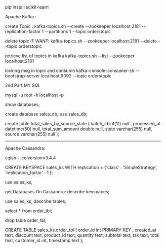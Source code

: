 pip install scikit-learn

Apache Kafka :

create Topic :
kafka-topics.sh --create --zookeeper localhost:2181 --replication-factor 1 --partitions 1 --topic orderstopic 

delete topic IF WANT:
kafka-topics.sh --zookeeper localhost:2181 --delete --topic orderstopic 

retrieve list of topics in kafka
kafka-topics.sh --list --zookeeper localhost:2181

locking msg in topic and consume 
kafka-console-consumer-sh --bootstrap-server localhost:9092 --topic orderstopic

2nd Part
MY SQL

mysql -u root -h localhost -p

show databases;

create database sales_db;
use sales_db;

create table total_sales_by_source_state
(
    batch_id  int(11)  null ,
    processed_at  datetime(50)  null,
    total_sum_amount double null,
    state varchar(255) null,
    source varchar(255)  null
);

-----------------------------------
Apache Cassandra:

cqlsh --cqlversion=3.4.4

CREATE KEYSPACE sales_ks WITH replication = {'class' : 'SimpleStrategy', 'replication_factor' : 1 };

use sales_ks;


get Databases On Cassandra:
describe keyspaces;

use sales_ks;
describe tables;

select * from order_tbl;

drop table order_tbl;

CREATE TABLE sales_ks.order_tbl
(
    order_id  int PRIMARY KEY ,
    created_at  text,
    discount text,
    product_id text,
    quantity text,
    subtotal text,
    tax text;
    total text,
    customer_id int,
    timestamp text
);














